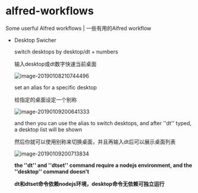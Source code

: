 # alfred-workflows
Some userful Alfred workflows | 一些有用的Alfred workflow

* Desktop Swicher

  switch desktops by desktop/dt + numbers

  输入desktop或dt数字快速当前桌面

  ![image-20190108210744496](https://ws4.sinaimg.cn/large/006tNc79gy1fyzhkw77rwj30v206ejs1.jpg)

  set an alias for a specific desktop

  给指定的桌面设定一个别称

  ![image-20190109200641333](/var/folders/3s/4y61wdwx5r1g64zmbr5lb9380000gn/T/abnerworks.Typora/image-20190109200641333.png)

  and then you can use the alias to switch desktops, and after ''dt'' typed, a desktop list will be shown

  然后你就可以使用别称来切换桌面，并且再输入dt后可以展示桌面列表

  ![image-20190109200713834](/var/folders/3s/4y61wdwx5r1g64zmbr5lb9380000gn/T/abnerworks.Typora/image-20190109200713834.png)

  **the ''dt'' and ''dtset'' command require a nodejs environment, and the ''desktop'' command doesn't**

  **dt和dtset命令依赖nodejs环境，desktop命令无依赖可独立运行**

